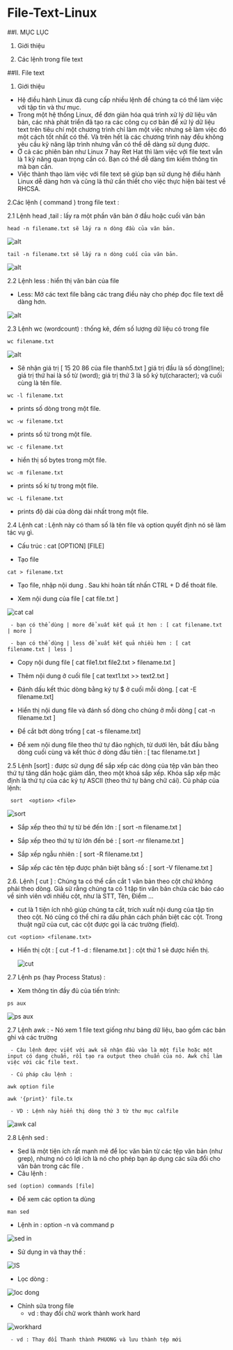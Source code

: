 # File-Text-Linux
##I. MỤC LỤC
1. Giới thiệu

2. Các lệnh trong file text
  
##II. File text
1. Giới thiệu
 - Hệ điều hành Linux đã cung cấp nhiều lệnh để chúng ta có thể làm việc với tập tin và thư mục.
 - Trong một hệ thống Linux, để đơn giản hóa quá trình xử lý dữ liệu văn bản, các nhà phát triển đã tạo ra các công cụ cơ bản để xử lý dữ liệu text trên tiêu chí một chương trình chỉ làm một việc nhưng sẽ làm việc đó một cách tốt nhất có thể. Và trên hết là các chương trình này đều không yêu cầu kỹ năng lập trình nhưng vẫn có thể dễ dàng sử dụng được.
 - Ở cả các phiên bản như Linux 7 hay Ret Hat thì làm việc với file text vẫn là 1 kỹ năng quan trọng cần có. Bạn có thể dễ dàng tìm kiếm thông tin mà bạn cần. 
 - Việc thành thạo làm việc với file text sẽ giúp bạn sử dụng hệ điều hành Linux dễ dàng hơn và cũng là thứ cần thiết cho việc thực hiện bài test về RHCSA.

2.Các lệnh ( command ) trong file text :

 2.1 Lệnh head ,tail : lấy ra một phần văn bản ở đầu hoặc cuối văn bản
 
```
head -n filename.txt sẽ lấy ra n dòng đầu của văn bản. 
```
![alt](https://i.imgur.com/HD5xOqm.png)

```   
tail -n filename.txt sẽ lấy ra n dòng cuối của văn bản.
```
![alt](https://i.imgur.com/hEOu2p5.png)

 2.2 Lệnh less : hiển thị văn bản của file 
    
   - Less: Mở các text file bằng các trang điều này cho phép đọc file text dễ dàng hơn.
   
   ![alt](https://i.imgur.com/ML1mYuA.png)  
   
 2.3 Lệnh wc (wordcount) : thống kê, đếm số lượng dữ liệu có trong file
 
```
wc filename.txt
```
![alt](https://i.imgur.com/jS3BMZJ.png)

   - Sẽ nhận giá trị [ 15 20 86 của file thanh5.txt ] giá trị đầu là số dòng(line); giá trị thứ hai là số từ (word); giá trị thứ 3 là số ký tự(character); và cuối cùng là tên file.
   
```
wc -l filename.txt
```
   - prints số dòng trong một file. 
		  
```
wc -w filename.txt
```
   - prints số từ trong một file. 
		  
```
wc -c filename.txt
```
   - hiển thị số bytes trong một file. 
		  
```
wc -m filename.txt
```
   - prints số kí tự trong một file. 
		  
```
wc -L filename.txt 
```
   - prints độ dài của dòng dài nhất trong một file.
   	  

 2.4 Lệnh cat : Lệnh này có tham số là tên file và option quyết định nó sẽ làm tác vụ gì.
   - Cấu trúc : cat [OPTION] [FILE] 
   
   
   - Tạo file 
   
```
cat > filename.txt
``` 
   - Tạo file, nhập nội dung . Sau khi hoàn tất nhấn CTRL + D để thoát file.
   
   - Xem nội dung của file [ cat file.txt ]
   

![cat cal](https://user-images.githubusercontent.com/68736233/89328451-9d9ea300-d6b7-11ea-9817-7be07403a6cc.png)
   
     - bạn có thể dùng | more để xuất kết quả ít hơn : [ cat filename.txt | more ]
	 
	 - bạn có thể dùng | less để xuất kết quả nhiều hơn : [ cat filename.txt | less ]
   
   - Copy nội dung file  [ cat file1.txt file2.txt > filename.txt ]
   
   - Thêm nội dung ở cuối file [ cat text1.txt >> text2.txt ]
   - Đánh dấu kết thúc dòng bằng ký tự $ ở cuối mỗi dòng.  [ cat -E filename.txt]
   
   - Hiển thị nội dung file và đánh số dòng cho chúng ở mỗi dòng [ cat -n filename.txt ]
   
   - Để cắt bớt dòng trống [ cat -s filename.txt]
   
   - Để xem nội dung file theo thứ tự đảo nghịch, từ dưới lên, bắt đầu bằng dòng cuối cùng và kết thúc ở dòng đầu tiên : [ tac filename.txt ] 
   
 2.5 Lệnh [sort] : được sử dụng để sắp xếp các dòng của tệp văn bản theo thứ tự tăng dần hoặc giảm dần, theo một khoá sắp xếp. Khóa sắp xếp mặc định là thứ tự của các ký tự ASCII (theo thứ tự bảng chữ cái). Cú pháp của lệnh:
 
```
 sort  <option> <file> 
```
	
   ![sort](https://user-images.githubusercontent.com/68736233/89208882-6bbe0b80-d5e7-11ea-8a94-abdd7f34f1f0.png)


   
   - Sắp xếp theo thứ tự từ bé đến lớn : [ sort -n filename.txt ]
   
   - Sắp xếp theo thứ tự từ lớn đến bé : [ sort -nr filename.txt ]
   
   - Sắp xếp ngẫu nhiên : [ sort -R filename.txt ]
   
   - Sắp xếp các tên tệp được phân biệt bằng số : [ sort -V filename.txt ]
   
 2.6. Lệnh [ cut ] : Chúng ta có thể cần cắt 1 văn bản theo cột chứ không phải theo dòng. Giả sử rằng chúng ta có 1 tập tin văn bản chứa các báo cáo về sinh viên với nhiều cột, như là STT, Tên, Điểm … 
   - cut là 1 tiện ích nhỏ giúp chúng ta cắt, trích xuất nội dung của tập tin theo cột. Nó cũng có thể chỉ ra dấu phân cách phân biệt các cột. Trong thuật ngữ của cut, các cột được gọi là các trường (field).

```   
cut <option> <filename.txt>
```
   
   - Hiển thị cột : [ cut -f 1 -d : filename.txt ] : cột thứ 1 sẽ được hiển thị. 
   
      ![cut](https://user-images.githubusercontent.com/68736233/89208465-9e1b3900-d5e6-11ea-8bb4-b022e2d8f1b9.png)

			
 2.7 Lệnh ps (hay Process Status) :   
 
   - Xem thông tin đầy đủ của tiến trình:

```     	 
ps aux
```
		 
![ps aux](https://user-images.githubusercontent.com/68736233/89208906-78426400-d5e7-11ea-94bd-b832be9be3dc.png)


 2.7 Lệnh awk :
     - Nó xem 1 file text giống như bảng dữ liệu, bao gồm các bản ghi và các trường 
	 
	 - Câu lệnh được viết với awk sẽ nhận đầu vào là một file hoặc một input có dạng chuẩn, rồi tạo ra output theo chuẩn của nó. Awk chỉ làm việc với các file text.
     
	 - Cú pháp câu lệnh : 
	 
```
awk option file
```

```
awk '{print}' file.tx
```
     - VD : Lệnh này hiển thị dòng thứ 3 từ thư mục calfile 
	 
![awk cal](https://user-images.githubusercontent.com/68736233/89328705-f8d09580-d6b7-11ea-8cbd-860975c24b5d.png)

 2.8 Lệnh sed :
   - Sed là một tiện ích rất mạnh mẽ để lọc văn bản từ các tệp văn bản (như grep), nhưng nó có lợi ích là nó cho phép bạn áp dụng các sửa đổi cho văn bản trong các file . 
   - Câu lệnh :
```
sed (option) commands [file]
```

   - Để xem các option ta dùng 
```
man sed   
```
   - Lệnh in : option -n và command p 
  
   ![sed in](https://user-images.githubusercontent.com/68736233/89332960-726b8200-d6be-11ea-8db2-09a4639e0179.png)
   
   - Sử dụng in và thay thế :
   
   ![IS](https://user-images.githubusercontent.com/68736233/89333146-ca09ed80-d6be-11ea-9ff6-b56fd1df635a.png)

   - Lọc dòng : 
   
   ![loc dong](https://user-images.githubusercontent.com/68736233/89333361-0dfcf280-d6bf-11ea-8ce2-06ba758852ad.png)

   - Chỉnh sửa trong file 
     - vd : thay đổi chữ work thành work hard 
   
   ![workhard](https://user-images.githubusercontent.com/68736233/89334053-24577e00-d6c0-11ea-89a2-c817fdb126de.png)
   
     - vd : Thay đổi Thanh thành PHUONG và lưu thành tệp mới 
	 

   
   





